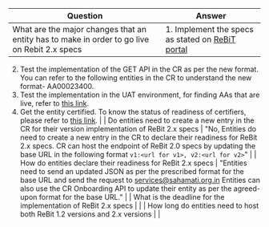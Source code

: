 | Question                                                       | Answer                                                                                                                                                                                                                                                                                                                                                   |
|----------------------------------------------------------------|----------------------------------------------------------------------------------------------------------------------------------------------------------------------------------------------------------------------------------------------------------------------------------------------------------------------------------------------------------|
| What are the major changes that an entity has to make in order to go live on Rebit 2.x specs | 1. Implement the specs as stated on [ReBiT portal](https://api.rebit.org.in/) 
2. Test the implementation of the GET API in the CR as per the new format. You can refer to the following entities in the CR to understand the new format- AA00023400. 
3. Test the implementation in the UAT environment, for finding AAs that are live, refer to [this link](dummy_link_2). 
4. Get the entity certified. To know the status of readiness of certifiers, please refer to [this link](dummy_link_3). |
| Do entities need to create a new entry in the CR for their version implementation of ReBit 2.x specs | "No, Entities do need to create a new entry in the CR to declare their readiness for ReBit 2.x specs. CR can host the endpoint of ReBit 2.0 specs by updating the base URL in the following format `v1:<url for v1>, v2:<url for v2>`"                                                                                                               |
| How do entities declare their readiness for ReBit 2.x specs    | "Entities need to send an updated JSON as per the prescribed format for the base URL and send the request to [services@sahamati.org.in](mailto:services@sahamati.org.in) Entities can also use the CR Onboarding API to update their entity as per the agreed-upon format for the base URL."                                                                         |
| What is the deadline for the implementation of ReBit 2.x specs |                                                                                                                                                                                                                                                                                                                                                          |
| How long do entities need to host both ReBit 1.2 versions and 2.x versions |                                                                                                                                                                                                                                                                                                                                                          |
